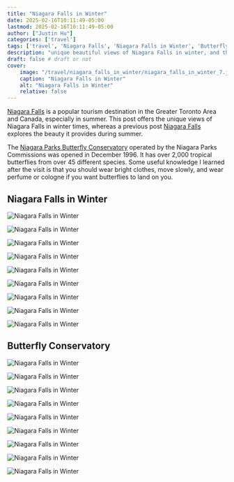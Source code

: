 ```yaml
---
title: "Niagara Falls in Winter"
date: 2025-02-16T10:11:49-05:00
lastmod: 2025-02-16T10:11:49-05:00
author: ["Justin Hu"]
categories: ['travel']
tags: ['travel', 'Niagara Falls', 'Niagara Falls in Winter', 'Butterfly Conservatory', 'Niagara River']
description: "unique beautiful views of Niagara Falls in winter, and the Niagara Parks Butterfly Conservatory"
draft: false # draft or not
cover:
    image: "/travel/niagara_falls_in_winter/niagara_falls_in_winter_7.jpeg"
    caption: "Niagara Falls in Winter"
    alt: "Niagara Falls in Winter"
    relative: false
---
```


[Niagara Falls](https://en.wikipedia.org/wiki/Niagara_Falls,_Ontario) is a popular tourism destination in the Greater Toronto Area and Canada, especially in summer. This post offers the unique views of Niagara Falls in winter times, whereas a previous post [Niagara Falls](/travel/niagara_falls/) explores the beauty it provides during summer.

The [Niagara Parks Butterfly Conservatory](https://en.wikipedia.org/wiki/Niagara_Parks_Butterfly_Conservatory) operated by the Niagara Parks Commissions was opened in December 1996. It has over 2,000 tropical butterflies from over 45 different species. Some useful knowledge I learned after the visit is that you should wear bright clothes, move slowly, and wear perfume or cologne if you want butterflies to land on you.


## Niagara Falls in Winter

![Niagara Falls in Winter](/travel/niagara_falls_in_winter/niagara_falls_in_winter_1.jpeg "Niagara Falls in Winter")

![Niagara Falls in Winter](/travel/niagara_falls_in_winter/niagara_falls_in_winter_2.jpeg "Niagara Falls in Winter")

![Niagara Falls in Winter](/travel/niagara_falls_in_winter/niagara_falls_in_winter_3.jpeg "Niagara Falls in Winter")

![Niagara Falls in Winter](/travel/niagara_falls_in_winter/niagara_falls_in_winter_4.jpeg "Niagara Falls in Winter")

![Niagara Falls in Winter](/travel/niagara_falls_in_winter/niagara_falls_in_winter_5.jpeg "Niagara Falls in Winter")

![Niagara Falls in Winter](/travel/niagara_falls_in_winter/niagara_falls_in_winter_6.jpeg "Niagara Falls in Winter")

![Niagara Falls in Winter](/travel/niagara_falls_in_winter/niagara_falls_in_winter_7.jpeg "Niagara Falls in Winter")

![Niagara Falls in Winter](/travel/niagara_falls_in_winter/niagara_falls_in_winter_8.jpeg "Niagara Falls in Winter")

![Niagara Falls in Winter](/travel/niagara_falls_in_winter/niagara_falls_in_winter_9.jpeg "Niagara Falls in Winter")

## Butterfly Conservatory

![Niagara Falls in Winter](/travel/niagara_falls_in_winter/butterfly_1.jpeg "Niagara Falls in Winter")

![Niagara Falls in Winter](/travel/niagara_falls_in_winter/butterfly_2.jpeg "Niagara Falls in Winter")

![Niagara Falls in Winter](/travel/niagara_falls_in_winter/butterfly_3.jpeg "Niagara Falls in Winter")

![Niagara Falls in Winter](/travel/niagara_falls_in_winter/butterfly_4.jpeg "Niagara Falls in Winter")

![Niagara Falls in Winter](/travel/niagara_falls_in_winter/butterfly_5.jpeg "Niagara Falls in Winter")

![Niagara Falls in Winter](/travel/niagara_falls_in_winter/butterfly_6.jpeg "Niagara Falls in Winter")

![Niagara Falls in Winter](/travel/niagara_falls_in_winter/butterfly_7.jpeg "Niagara Falls in Winter")

![Niagara Falls in Winter](/travel/niagara_falls_in_winter/butterfly_8.jpeg "Niagara Falls in Winter")

![Niagara Falls in Winter](/travel/niagara_falls_in_winter/butterfly_9.jpeg "Niagara Falls in Winter")

